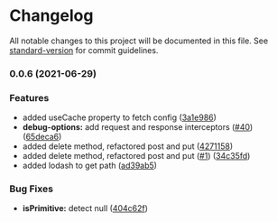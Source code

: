 # Changelog

All notable changes to this project will be documented in this file. See [standard-version](https://github.com/conventional-changelog/standard-version) for commit guidelines.

### 0.0.6 (2021-06-29)


### Features

* added useCache property to fetch config ([3a1e986](https://github.com/farnabaz/nuxt-dto/commit/3a1e986115a1855676bf90e88fa1c4dd6a7dd281))
* **debug-options:** add request and response interceptors ([#40](https://github.com/farnabaz/nuxt-dto/issues/40)) ([65deca6](https://github.com/farnabaz/nuxt-dto/commit/65deca68cc755bfbc03b620b38a89c10f5db70fc))
* added delete method, refactored post and put ([4271158](https://github.com/farnabaz/nuxt-dto/commit/4271158a4bc554a48ae8180bfffd51182d15c060))
* added delete method, refactored post and put ([#1](https://github.com/farnabaz/nuxt-dto/issues/1)) ([34c35fd](https://github.com/farnabaz/nuxt-dto/commit/34c35fdc67f53c16f546cb2df2484461a0188a28))
* added lodash to get path ([ad39ab5](https://github.com/farnabaz/nuxt-dto/commit/ad39ab5576d256e04dab5fe92222f12dcecf4835))


### Bug Fixes

* **isPrimitive:**  detect null ([404c62f](https://github.com/farnabaz/nuxt-dto/commit/404c62f885165b8908083c8350e3f71a545f4b4f))
